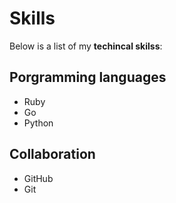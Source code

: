 # Skills

Below is a list of my **techincal skilss**:

## Porgramming languages
- Ruby
- Go
- Python

## Collaboration
- GitHub
- Git
